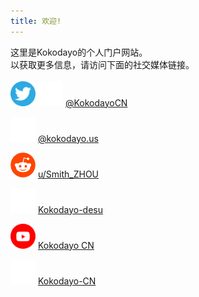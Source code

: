 ```yaml
---
title: 欢迎!
---
```

这里是Kokodayo的个人门户网站。  
以获取更多信息，请访问下面的社交媒体链接。  
<br>
[<img src="./assets/icons/twitter.svg" width="40px" height="40px">](http://twitter.kokodayo.us "推特/X: @KokodayoCN") [<img src="./assets/icons/x.svg" width="40px" height="40px">](https://x.kokodayo.us "推特/X: @KokodayoCN") [@KokodayoCN](http://twitter.kokodayo.us "推特/X: @KokodayoCN")  
<style>
p {
    margin-bottom: 5px;
}
</style>
[<img src="./assets/icons/bsky.svg" width="40px" height="40px">](https://bluesky.kokodayo.us "Bluesky: @kokodayo.us") [@kokodayo.us](https://bluesky.kokodayo.us "Bluesky: @kokodayo.us")  
<style>
p {
    margin-bottom: 5px;
}
</style>
[<img src="./assets/icons/reddit.svg" width="40px" height="40px">](https://reddit.kokodayo.us "Reddit: u/Smith_ZHOU") [u/Smith_ZHOU](https://reddit.kokodayo.us "Reddit: u/Smith_ZHOU")  
<style>
p {
    margin-bottom: 5px;
}
</style>
[<img src="./assets/icons/bilibili.svg" width="40px" height="40px">](https://bilibili.kokodayo.us "哔哩哔哩: Kokodayo-desu") [Kokodayo-desu](https://bilibili.kokodayo.us "哔哩哔哩: Kokodayo-desu")  
<style>
p {
    margin-bottom: 5px;
}
</style>
[<img src="./assets/icons/youtube.svg" width="40px" height="40px">](http://youtube.kokodayo.us "油管: Kokodayo CN") [Kokodayo CN](http://youtube.kokodayo.us "油管: Kokodayo CN")  
<style>
p {
    margin-bottom: 5px;
}
</style>
[<img src="./assets/icons/github-mark-white.svg" width="40px" height="40px">](https://github.com/Kokodayo-CN "GitHub: Kokodayo-CN") [Kokodayo-CN](https://github.com/Kokodayo-CN "GitHub: Kokodayo-CN")  
